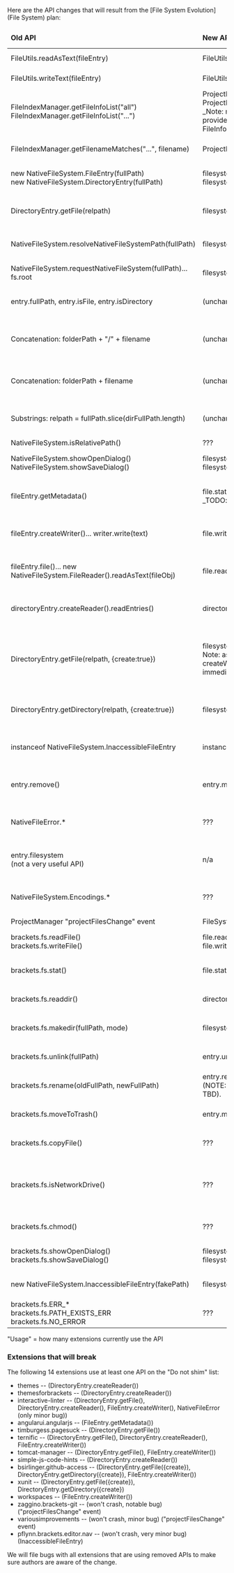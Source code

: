 Here are the API changes that will result from the [File System Evolution](File System) plan:

<table>
<thead>
<tr><td><b>Old API</b></td><td><b>New API</b></td><td><b>Suggested action</b></td><td><b>Usage</b></td></tr>
</thead>

<tr><td>FileUtils.readAsText(fileEntry)</td><td>FileUtils.readAsText(file)</td><td>Already drop-in compatible</td><td>13</td></tr>
<tr><td>FileUtils.writeText(fileEntry)</td><td>FileUtils.writeText(file)</td><td>Already drop-in compatible</td><td>5</td></tr>
<tr><td>FileIndexManager.getFileInfoList("all")<br>FileIndexManager.getFileInfoList("...")</td><td>ProjectManager.getAllFiles()<br>ProjectManager.getAllFiles(filter)<br>_Note: returns an array of actual Files, but they provide the same properties as the old FileInfos)_</td><td>Shim with deprecation warning</td><td>7</td></tr>
<tr><td>FileIndexManager.getFilenameMatches("...", filename)</td><td>ProjectManager.getAllFiles(filter)</td><td>Shim with deprecation warning</td><td>None</td></tr>

<tr><td>new NativeFileSystem.FileEntry(fullPath)<br>new NativeFileSystem.DirectoryEntry(fullPath)</td><td>filesystem.getFileForPath(fullPath)<br>filesystem.getDirectoryForPath(fullPath)</td><td>Shim with deprecation warning</td><td>19</td></tr>
<tr><td>DirectoryEntry.getFile(relpath)</td><td>filesystem.resolve(dirFullPath + relpath)</td><td>TODO: Consider offering same/similar API on Directory</td><td>4</td></tr>
<tr><td>NativeFileSystem.resolveNativeFileSystemPath(fullPath)</td><td>filesystem.resolve(path)</td><td>Shim with deprecation warning</td><td>4</td></tr>
<tr><td>NativeFileSystem.requestNativeFileSystem(fullPath)... fs.root</td><td>filesystem.resolve(fullPath)</td><td>Shim with deprecation warning</td><td>6</td></tr>
<tr><td>entry.fullPath, entry.isFile, entry.isDirectory</td><td>(unchanged)</td><td>Properties are now immutable</td><td>fullPath: many<br>isFile/Directory: 9</td></tr>
<tr><td>Concatenation: folderPath + "/" + filename</td><td>(unchanged)</td><td>Paths are normalized on ingest, eliminating doubled "/"es</td><td></td></tr>
<tr><td>Concatenation: folderPath + filename</td><td>(unchanged)</td><td>Directory.fullPath will always end in "/", so this remains safe</td><td>Unclear, but at least several</td></tr>
<tr><td>Substrings: relpath = fullPath.slice(dirFullPath.length)</td><td>(unchanged)</td><td>Directory.fullPath will always end in "/", so this remains safe</td><td></td></tr>
<tr><td>NativeFileSystem.isRelativePath()</td><td>???</td><td>???</td><td>None</td></tr>
<tr><td>NativeFileSystem.showOpenDialog()<br>NativeFileSystem.showSaveDialog()</td><td>filesystem.showOpenDialog()<br>filesystem.showSaveDialog()</td><td>Shim with deprecation warning</td><td>4</td></tr>
<tr><td>fileEntry.getMetadata()</td><td>file.stat()<br>_TODO: document change in data structure too_</td><td>Do not shim (callers will break right away)</td><td>1</td></tr>
<tr><td>fileEntry.createWriter()... writer.write(text)</td><td>file.write(text)</td><td>Do not shim (callers will break right away)</td><td>5, but only used in 2</td></tr>
<tr><td>fileEntry.file()... new NativeFileSystem.FileReader().readAsText(fileObj)</td><td>file.readAsText()</td><td>Do not shim (callers will break right away)</td><td>None</td></tr>
<tr><td>directoryEntry.createReader().readEntries()</td><td>directory.getContents() ???</td><td>Do not shim (callers will break right away)</td><td>5</td></tr>
<tr><td>DirectoryEntry.getFile(relpath, {create:true})</td><td>filesystem.getFileForPath(fullPath).write("")<br>Note: as a result, this can fold in writeText() or createWriter()/write() calls that used to immediately follow the getFile() call.</td><td>Do not shim (callers will break right away)<br>TODO: add a cleaner create() API?</td><td>2</td></tr>
<tr><td>DirectoryEntry.getDirectory(relpath, {create:true})</td><td>filesystem.getDirectoryForPath(fullPath).create()</td><td>Do not shim (callers will break right away)</td><td>2</td></tr>
<tr><td>instanceof NativeFileSystem.InaccessibleFileEntry</td><td>instanceof InMemoryFile</td><td>Do not shim (callers will break right away)</td><td>1</td></tr>
<tr><td>entry.remove()</td><td>entry.moveToTrash()</td><td>Do not shim (callers will break right away)</td><td>None</td></tr>
<tr><td>NativeFileError.*</td><td>???</td><td>Do not shim (callers will break right away)</td><td>1</td></tr>
<tr><td>entry.filesystem<br>(not a very useful API)</td><td>n/a</td><td>Do not shim (callers will break right away)</td><td>None</td></tr>
<tr><td>NativeFileSystem.Encodings.*</td><td>???</td><td>Do not shim (callers will break right away)</td><td>None</td></tr>
<tr><td>ProjectManager "projectFilesChange" event</td><td>FileSystem "change" event</td><td>Do not shim</td><td>2</td></tr>

<tr><td>brackets.fs.readFile()<br>brackets.fs.writeFile()</td><td>file.readAsText()<br>file.write(text)</td><td>Low-level API continues to exist</td><td>2</td></tr>
<tr><td>brackets.fs.stat()</td><td>file.stat()</td><td>Low-level API continues to exist</td><td>1</td></tr>
<tr><td>brackets.fs.readdir()</td><td>directory.getContents() ???</td><td>Low-level API continues to exist</td><td>1</td></tr>
<tr><td>brackets.fs.makedir(fullPath, mode)</td><td>filesystem.getDirectoryForPath(fullPath).create()</td><td>Low-level API continues to exist</td><td>1</td></tr>
<tr><td>brackets.fs.unlink(fullPath)</td><td>entry.unlink()</td><td>Low-level API continues to exist</td><td>None</td></tr>
<tr><td>brackets.fs.rename(oldFullPath, newFullPath)</td><td>entry.rename(newFullPath)<br>(NOTE: Exact semantics of this call are still a bit TBD).</td><td>Low-level API continues to exist</td><td>None</td></tr>
<tr><td>brackets.fs.moveToTrash()</td><td>entry.moveToTrash()</td><td>Low-level API continues to exist</td><td>None</td></tr>
<tr><td>brackets.fs.copyFile()</td><td>???</td><td>Low-level API continues to exist</td><td>1</td></tr>
<tr><td>brackets.fs.isNetworkDrive()</td><td>???</td><td>Low-level API continues to exist<br>TODO: will it be unused now though?</td><td>None</td></tr>
<tr><td>brackets.fs.chmod()</td><td>???</td><td>Low-level API continues to exist</td><td>None</td></tr>
<tr><td>brackets.fs.showOpenDialog()<br>brackets.fs.showSaveDialog()</td><td>filesystem.showOpenDialog()<br>filesystem.showSaveDialog()</td><td>Low-level API continues to exist</td><td>None</td></tr>
<tr><td>new NativeFileSystem.InaccessibleFileEntry(fakePath)</td><td>filesystem.getInMemoryFile(fakePath)</td><td>Low-level API continues to exist</td><td>None</td></tr>
<tr><td>brackets.fs.ERR_*<br>brackets.fs.PATH_EXISTS_ERR<br>brackets.fs.NO_ERROR</td><td>???</td><td>Low-level API continues to exist</td><td>1</td></tr>

</table>

"Usage" = how many extensions currently use the API

### Extensions that will break

The following 14 extensions use at least one API on the "Do not shim" list:

* themes -- (DirectoryEntry.createReader())
* themesforbrackets -- (DirectoryEntry.createReader())
* interactive-linter -- (DirectoryEntry.getFile(), DirectoryEntry.createReader(), FileEntry.createWriter(), NativeFileError (only minor bug))
* angularui.angularjs -- (FileEntry.getMetadata())
* timburgess.pagesuck -- (DirectoryEntry.getFile())
* ternific -- (DirectoryEntry.getFile(), DirectoryEntry.createReader(), FileEntry.createWriter())
* tomcat-manager -- (DirectoryEntry.getFile(), FileEntry.createWriter())
* simple-js-code-hints -- (DirectoryEntry.createReader())
* bsirlinger.github-access -- (DirectoryEntry.getFile({create}), DirectoryEntry.getDirectory({create}), FileEntry.createWriter())
* xunit -- (DirectoryEntry.getFile({create}), DirectoryEntry.getDirectory({create})
* workspaces -- (FileEntry.createWriter())
* zaggino.brackets-git -- (won't crash, notable bug) ("projectFilesChange" event)
* variousimprovements -- (won't crash, minor bug) ("projectFilesChange" event)
* pflynn.brackets.editor.nav -- (won't crash, very minor bug) (InaccessibleFileEntry)

We will file bugs with all extensions that are using removed APIs to make sure authors are aware of the change.
